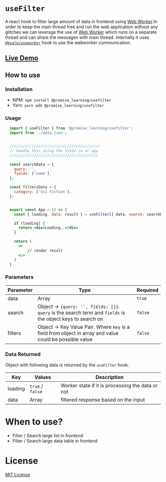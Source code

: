 # `useFilter`

A react hook to filter large amount of data in frontend using  [Web Worker](https://developer.mozilla.org/en-US/docs/Web/API/Web_Workers_API/Using_web_workers).In order to keep the main thread free and run the web application without any glitches we can leverage the use of [Web Worker](https://developer.mozilla.org/en-US/docs/Web/API/Web_Workers_API/Using_web_workers) which runs on a separate thread and can share the messages with main thread. Internally it uses [`@koale/useworker`](https://github.com/alewin/useWorker) hook to use the webworker communication.

## [Live Demo](https://codesandbox.io/s/usefilter-demo-skp0g?file=/src/App.js)

## How to use

### Installation

- NPM: `npm install @promise_learning/usefilter`
- Yarn: `yarn add @promise_learning/usefilter`

### Usage

```jsx
  import { useFilter } from '@promise_learning/usefilter';
  import from './data.json';


  /////////////////////////////////////////
  // handle this using the state in ur app
  ////////////////////////////////////////

  const searchData = {
    query: '',
    fields: ['name'],
  };

  const filtersData = {
    category: ['Sci Fiction'],
  };


  export const App = () => {
    const { loading, data: result } = useFilter({ data, search: searchData, filters: filterData });

    if (loading) {
      return <div>Loading..</div>
    }

    return (
      <>
          // render result
      </>
    )
  }
```

### Parameters

| Parameter | Type                                                                                                    | Required |
| --------- | ------------------------------------------------------------------------------------------------------- | -------- |
| data      | Array                                                                                                   | `true`   |
| search    | Object -> `{query: '', fields: []}`. `query` is the search term and `fields` is the object keys to search on                                                                     | `false`  |
| filters   | Object -> Key Value Pair. Where `key` is a field from object in array and value could be possible value | `false`  |

### Data Returned

Object with following data is returned by the `useFilter` hook.

| Key     | Values           | Description                                      |
| ------- | ---------------- | ------------------------------------------------ |
| loading | `true` / `false` | Worker state if it is processing the data or not |
| data    | Array            | filtered response based on the input             |

# When to use?

* Filter / Search large list in frontend
* Filter / Search large data table in frontend

# License

[MIT License](https://github.com/promise-learning/useFilter/blob/main/LICENSE)
